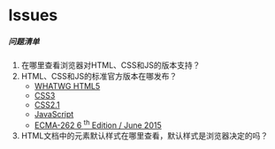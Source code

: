 # Issues

##### 问题清单
1.  在哪里查看浏览器对HTML、CSS和JS的版本支持？
2.  HTML、CSS和JS的标准官方版本在哪发布？
	- 	[WHATWG HTML5](https://html.spec.whatwg.org/multipage/)
	-	[CSS3](https://)
	- 	[CSS2.1](https://www.w3.org/TR/2011/REC-CSS2-20110607/#minitoc)
	-	[JavaScript](https://developer.mozilla.org/zh-CN/docs/Web/JavaScript/Language_Resources)
	- 	[ECMA-262 6 <sup>th</sup> Edition / June 2015](http://www.ecma-international.org/ecma-262/6.0/#sec-object-type)
3.  HTML文档中的元素默认样式在哪里查看，默认样式是浏览器决定的吗？

